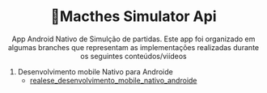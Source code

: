 <h1 align="center">📲Macthes  Simulator Api</h1>
<p align="center">App Android Nativo de Simulção de partidas. Este app foi organizado em algumas branches que representam as implementações  realizadas durante os seguintes conteúdos/viídeos </p>

1. Desenvolvimento mobile Nativo para Androide
	- [realese_desenvolvimento_mobile_nativo_androide](https://github.com/isabellabispo/matches-simulator-app/tree/realese_desenvolvimento_mobile_nativo_androide)
